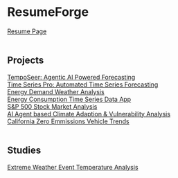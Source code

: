# ResumeForge
<a href="https://mrftt12.github.io/ResumeForge/" target="_blank">Resume Page</a></br><br>

## Projects
<a href="https://temposeer--0000001.whitepebble-044991e0.westus.azurecontainerapps.io" target="_blank">TempoSeer: Agentic AI Powered Forecasting</a></br>
<a href="#">Time Series Pro: Automated Time Series Forecasting</a></br>
<a href="https://21e899e3-bcb8-4aaf-bb55-afb5277e26c7.plotly.app/" target="_blank">Energy Demand Weather Analysis</a></br>
<a href="https://b76e58b9-7712-43b7-ba26-d028a8bb1f15.plotly.app/" target="_blank">Energy Consumption Time Series Data App</a></br>
<a href="https://96499545-d8ab-4c52-8552-e3c6e9bdb08f.plotly.app/" target="_blank">S&P 500 Stock Market Analysis</a></br>
<a href="https://huggingface.co/spaces/frankthtank/cava-ai?logs=container" target="_blank">AI Agent based Climate Adaption & Vulnerability Analysis</a></br>
<a href="https://huggingface.co/spaces/frankthtank/ca-zev-analytics" target="_blank">California Zero Emmissions Vehicle Trends</a></br></br>

## Studies
<a href="ewa.md" target="_blank">Extreme Weather Event Temperature Analysis</a></br>
